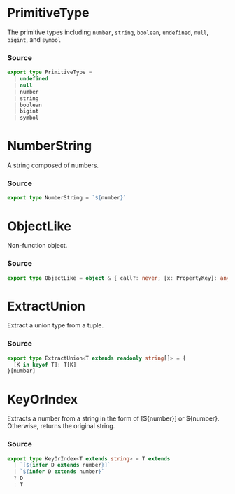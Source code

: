 # PrimitiveType
      
The primitive types including `number`, `string`, `boolean`, `undefined`, `null`, `bigint`, and `symbol`

### Source

```typescript
export type PrimitiveType =
  | undefined
  | null
  | number
  | string
  | boolean
  | bigint
  | symbol


```
# NumberString
      
A string composed of numbers.

### Source

```typescript
export type NumberString = `${number}`


```
# ObjectLike
      
Non-function object.

### Source

```typescript
export type ObjectLike = object & { call?: never; [x: PropertyKey]: any }

```
# ExtractUnion
      
Extract a union type from a tuple.

### Source

```typescript
export type ExtractUnion<T extends readonly string[]> = {
  [K in keyof T]: T[K]
}[number]


```
# KeyOrIndex
      
Extracts a number from a string in the form of [${number}] or ${number}. Otherwise, returns the original string.

### Source

```typescript
export type KeyOrIndex<T extends string> = T extends
  | `[${infer D extends number}]`
  | `${infer D extends number}`
  ? D
  : T

```